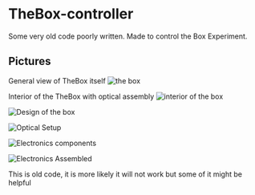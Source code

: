 # TheBox-controller
Some very old code poorly written. Made to control the Box Experiment.

## Pictures
General view of TheBox itself
![the box]('img/thebox.png")

Interior of the TheBox with optical assembly
![interior of the box]("img/thebox_interior.png")

![Design of the box]("img/thebox_design_appended.png")

![Optical Setup]("img/optical_setup_idea.jpg")

![Electronics components]("img/electronics_control.png")

![Electronics Assembled]("img/thebox-casing-connections.JPG")



<aside class="warning">
This is old code, it is more likely it will not work but some of it might be helpful
</aside>
